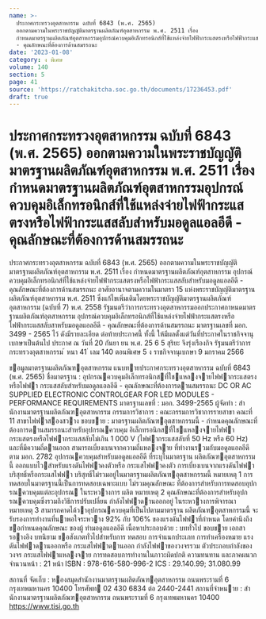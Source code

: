 ```yaml
---
name: >-
  ประกาศกระทรวงอุตสาหกรรม ฉบับที่ 6843 (พ.ศ. 2565)
  ออกตามความในพระราชบัญญัติมาตรฐานผลิตภัณฑ์อุตสาหกรรม พ.ศ. 2511 เรื่อง
  กำหนดมาตรฐานผลิตภัณฑ์อุตสาหกรรมอุปกรณ์ควบคุมอิเล็กทรอนิกส์ที่ใช้แหล่งจ่ายไฟฟ้ากระแสตรงหรือไฟฟ้ากระแสสลับสำหรับมอดูลแอลอีดี
  - คุณลักษณะที่ต้องการด้านสมรรถนะ
date: '2023-01-08'
category: ง พิเศษ
volume: 140
section: 5
page: 41
source: 'https://ratchakitcha.soc.go.th/documents/17236453.pdf'
draft: true
---
```


# ประกาศกระทรวงอุตสาหกรรม ฉบับที่ 6843 (พ.ศ. 2565) ออกตามความในพระราชบัญญัติมาตรฐานผลิตภัณฑ์อุตสาหกรรม พ.ศ. 2511 เรื่อง กำหนดมาตรฐานผลิตภัณฑ์อุตสาหกรรมอุปกรณ์ควบคุมอิเล็กทรอนิกส์ที่ใช้แหล่งจ่ายไฟฟ้ากระแสตรงหรือไฟฟ้ากระแสสลับสำหรับมอดูลแอลอีดี - คุณลักษณะที่ต้องการด้านสมรรถนะ

ประกาศกระทรวงอุตสาหกรรม ฉบับที่ 6843 (พ.ศ. 2565) ออกตามความในพระราชบัญญัติมาตรฐานผลิตภัณฑ์อุตสาหกรรม พ.ศ. 2511 เรื่อง กำหนดมาตรฐานผลิตภัณฑ์อุตสาหกรรม อุปกรณ์ควบคุมอิเล็กทรอนิกส์ที่ใช้แหล่งจ่ายไฟฟ้ากระแสตรงหรือไฟฟ้ากระแสสลับสำหรับมอดูลแอลอีดี - คุณลักษณะที่ต้องการด้านสมรรถนะ อาศัยอานาจตามความในมาตรา 15 แห่งพระราชบัญญัติมาตรฐานผลิตภัณฑ์อุตสาหกรรม พ.ศ. 2511 ซึ่งแก้ไขเพิ่มเติมโดยพระราชบัญญัติมาตรฐานผลิตภัณฑ์อุตสาหกรรม (ฉบับที่ 7) พ.ศ. 2558 รัฐมนตรีว่าการกระทรวงอุตสาหกรรมออกประกาศกาหนดมาตรฐานผลิตภัณฑ์อุตสาหกรรม อุปกรณ์ควบคุมอิเล็กทรอนิกส์ที่ใช้แหล่งจ่ายไฟฟ้ากระแสตรงหรือไฟฟ้ากระแสสลับสาหรับมอดูลแอลอีดี - คุณลักษณะที่ต้องการด้านสมรรถนะ มาตรฐานเลขที่ มอก. 3499 - 2565 ไว้ ดังมีรายละเอียด ต่อท้ายประกาศนี้ ทั้งนี้ ให้มีผลตั้งแต่วันที่ประกาศในราชกิจจานุเบกษาเป็นต้นไป ประกาศ ณ วันที่ 20 กันยา ยน พ.ศ. 25 6 5 สุริยะ จึงรุ่งเรืองกิจ รัฐมนตรีว่าการกระทรวงอุตสาหกรรม ้ หนา 41 ่ เลม 140 ตอนพิเศษ 5 ง ราชกิจจานุเบกษา 9 มกราคม 2566

ขอมูลมาตรฐานผลิตภัณฑอุตสาหกรรม แนบทายประกาศกระทรวงอุตสาหกรรม ฉบับที่ 6843 (พ.ศ. 2565) ชื่อมาตรฐาน : อุปกรณควบคุมอิเล็กทรอนิกสที่ใชแหลงจายไฟฟากระแสตรงหรือไฟฟา กระแสสลับสําหรับมอดูลแอลอีดี - คุณลักษณะที่ต้องการดานสมรรถนะ DC OR AC SUPPLIED ELECTRONIC CONTROLGEAR FOR LED MODULES - PERFORMANCE REQUIREMENTS มาตรฐานเลขที่ : มอก. 3499-2565 ผู้จัดทํา : สํานักงานมาตรฐานผลิตภัณฑอุตสาหกรรม กรรมการวิชาการ : คณะกรรมการวิชาการรายสาขา คณะที่ 11 สาขาไฟฟาสองสวาง ขอบขาย : มาตรฐานผลิตภัณฑอุตสาหกรรมนี้ - กําหนดคุณลักษณะที่ต้องการดานสมรรถนะสําหรับอุปกรณควบคุม อิเล็กทรอนิกสที่ใชแหลงจายไฟฟากระแสตรงหรือไฟฟากระแสสลับไม่เกิน 1 000 V (ไฟฟากระแสสลับที่ 50 Hz หรือ 60 Hz) และที่มีความถี่ดานออก สามารถเบี่ยงเบนจากความถี่แหลงจาย ที่ทํางานรวมกับมอดูลแอลอีดีตาม มอก. 2782 อุปกรณควบคุมสําหรับมอดูลแอลอีดี ที่ระบุในมาตรฐาน ผลิตภัณฑอุตสาหกรรมนี้ ออกแบบไวสําหรับแรงดันไฟฟาคงตัวหรือ กระแสไฟฟาคงตัว การเบี่ยงเบนจากแรงดันไฟฟาบริสุทธิ์หรือกระแสไฟฟา บริสุทธิ์ไม่รวมอยู่ในมาตรฐานผลิตภัณฑอุตสาหกรรมนี้ หมายเหตุ 1 การทดสอบในมาตรฐานนี้เป็นการทดสอบเฉพาะแบบ ไม่รวมคุณลักษณะ ที่ต้องการสําหรับการทดสอบอุปกรณควบคุมแต่ละอุปกรณ ในระหวางการ ผลิต หมายเหตุ 2 คุณลักษณะที่ต้องการสําหรับอุปกรณควบคุมซึ่งรวมถึงวิธีการปรับเปลี่ยน กําลังไฟฟาดานออกอยู่ ในระหวางการพิจารณา หมายเหตุ 3 สามารถคาดได้วาอุปกรณควบคุมที่เป็นไปตามมาตรฐาน ผลิตภัณฑอุตสาหกรรมนี้ จะรับรองการทํางานที่นาพอใจระหวาง 92% กับ 106% ของแรงดันไฟฟาที่กําหนด โดยคํานึงถึงขอกําหนดคุณลักษณะ ของผู้ ทํามอดูลแอลอีดี เนื้อหาประกอบด้วย : บททั่วไป ขอบขาย เอกสารอางอิง บทนิยาม ขอสังเกตทั่วไปสําหรับการ ทดสอบ การจําแนกประเภท การทําเครื่องหมาย แรงดันไฟฟาดานออกหรือ กระแสไฟฟาดานออก กําลังไฟฟาของวงจรรวม ตัวประกอบกําลังของวงจร กระแสไฟฟาแหลงจาย การทดสอบการทํางานในภาวะผิดปกติ ความทนทาน และภาคผนวก จํานวนหน้า : 21 หน้า ISBN : 978-616-580-996-2 ICS : 29.140.99; 31.080.99

สถานที่ จัดเก็บ : หองสมุดสํานักงานมาตรฐานผลิตภัณฑอุตสาหกรรม ถนนพระรามที่ 6 กรุงเทพมหานคร 10400 โทรศัพท 02 430 6834 ต่อ 2440-2441 สถานที่จําหนาย : สํานักงานมาตรฐานผลิตภัณฑอุตสาหกรรม ถนนพระรามที่ 6 กรุงเทพมหานคร 10400 https://www.tisi.go.th
